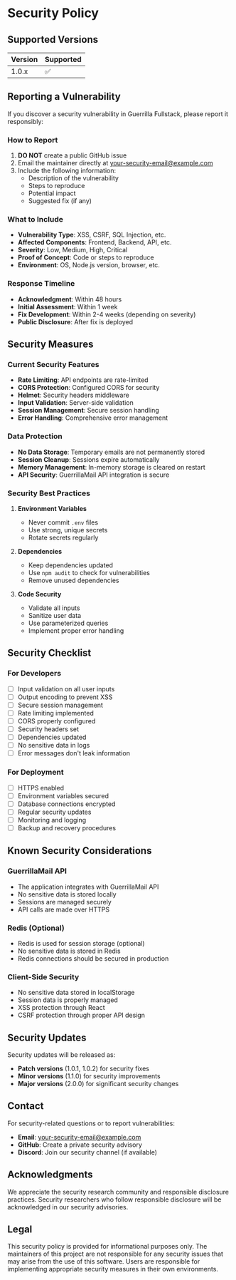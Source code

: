 # Security Policy

## Supported Versions

| Version | Supported          |
| ------- | ------------------ |
| 1.0.x   | :white_check_mark: |

## Reporting a Vulnerability

If you discover a security vulnerability in Guerrilla Fullstack, please report it responsibly:

### How to Report

1. **DO NOT** create a public GitHub issue
2. Email the maintainer directly at your-security-email@example.com
3. Include the following information:
   - Description of the vulnerability
   - Steps to reproduce
   - Potential impact
   - Suggested fix (if any)

### What to Include

- **Vulnerability Type**: XSS, CSRF, SQL Injection, etc.
- **Affected Components**: Frontend, Backend, API, etc.
- **Severity**: Low, Medium, High, Critical
- **Proof of Concept**: Code or steps to reproduce
- **Environment**: OS, Node.js version, browser, etc.

### Response Timeline

- **Acknowledgment**: Within 48 hours
- **Initial Assessment**: Within 1 week
- **Fix Development**: Within 2-4 weeks (depending on severity)
- **Public Disclosure**: After fix is deployed

## Security Measures

### Current Security Features

- **Rate Limiting**: API endpoints are rate-limited
- **CORS Protection**: Configured CORS for security
- **Helmet**: Security headers middleware
- **Input Validation**: Server-side validation
- **Session Management**: Secure session handling
- **Error Handling**: Comprehensive error management

### Data Protection

- **No Data Storage**: Temporary emails are not permanently stored
- **Session Cleanup**: Sessions expire automatically
- **Memory Management**: In-memory storage is cleared on restart
- **API Security**: GuerrillaMail API integration is secure

### Security Best Practices

1. **Environment Variables**
   - Never commit `.env` files
   - Use strong, unique secrets
   - Rotate secrets regularly

2. **Dependencies**
   - Keep dependencies updated
   - Use `npm audit` to check for vulnerabilities
   - Remove unused dependencies

3. **Code Security**
   - Validate all inputs
   - Sanitize user data
   - Use parameterized queries
   - Implement proper error handling

## Security Checklist

### For Developers

- [ ] Input validation on all user inputs
- [ ] Output encoding to prevent XSS
- [ ] Secure session management
- [ ] Rate limiting implemented
- [ ] CORS properly configured
- [ ] Security headers set
- [ ] Dependencies updated
- [ ] No sensitive data in logs
- [ ] Error messages don't leak information

### For Deployment

- [ ] HTTPS enabled
- [ ] Environment variables secured
- [ ] Database connections encrypted
- [ ] Regular security updates
- [ ] Monitoring and logging
- [ ] Backup and recovery procedures

## Known Security Considerations

### GuerrillaMail API
- The application integrates with GuerrillaMail API
- No sensitive data is stored locally
- Sessions are managed securely
- API calls are made over HTTPS

### Redis (Optional)
- Redis is used for session storage (optional)
- No sensitive data is stored in Redis
- Redis connections should be secured in production

### Client-Side Security
- No sensitive data stored in localStorage
- Session data is properly managed
- XSS protection through React
- CSRF protection through proper API design

## Security Updates

Security updates will be released as:
- **Patch versions** (1.0.1, 1.0.2) for security fixes
- **Minor versions** (1.1.0) for security improvements
- **Major versions** (2.0.0) for significant security changes

## Contact

For security-related questions or to report vulnerabilities:

- **Email**: your-security-email@example.com
- **GitHub**: Create a private security advisory
- **Discord**: Join our security channel (if available)

## Acknowledgments

We appreciate the security research community and responsible disclosure practices. Security researchers who follow responsible disclosure will be acknowledged in our security advisories.

## Legal

This security policy is provided for informational purposes only. The maintainers of this project are not responsible for any security issues that may arise from the use of this software. Users are responsible for implementing appropriate security measures in their own environments.

